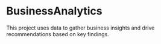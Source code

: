 # BusinessAnalytics
This project uses data to gather business insights and drive recommendations based on key findings.
